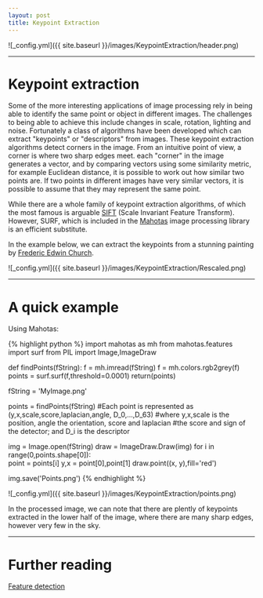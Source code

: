```yaml
---
layout: post
title: Keypoint Extraction
---
```


![_config.yml]({{ site.baseurl }}/images/KeypointExtraction/header.png)

---

Keypoint extraction
===============
Some of the more interesting applications of image processing rely in being able to identify the same point or object in different images. The challenges to being able to achieve this include changes in scale, rotation, lighting and noise. Fortunately a class of algorithms have been developed which can extract "keypoints" or "descriptors" from images. These keypoint extraction algorithms detect corners in the image. From an intuitive point of view, a corner is where two sharp edges meet. each "corner" in the image generates a vector, and by comparing vectors using some similarity metric, for example Euclidean distance, it is possible to work out how similar two points are. If two points in different images have very similar vectors, it is possible to assume that they may represent the same point.

While there are a whole family of keypoint extraction algorithms, of which the most famous is arguable [SIFT](https://en.wikipedia.org/wiki/Scale-invariant_feature_transform) (Scale Invariant Feature Transform). However, SURF, which is included in the [Mahotas](http://mahotas.readthedocs.org/en/latest/) image processing library is an efficient substitute.  


In the example below, we can extract the keypoints from a stunning painting by [Frederic Edwin Church](https://en.wikipedia.org/wiki/Frederic_Edwin_Church). 

![_config.yml]({{ site.baseurl }}/images/KeypointExtraction/Rescaled.png)

---

A quick example
===============

Using Mahotas:

{% highlight python %}
import mahotas as mh
from mahotas.features import surf
from PIL import Image,ImageDraw

def findPoints(fString):
    f = mh.imread(fString)
    f = mh.colors.rgb2grey(f)
    points = surf.surf(f,threshold=0.0001)
    return(points)

fString = 'MyImage.png'

points = findPoints(fString)
#Each point is represented as (y,x,scale,score,laplacian,angle, D_0,...,D_63) 
#where y,x,scale is the position, angle the orientation, score and laplacian 
#the score and sign of the detector; and D_i is the descriptor


img = Image.open(fString)
draw = ImageDraw.Draw(img)
for i in range(0,points.shape[0]):  
    point = points[i]
    y,x = point[0],point[1]
    draw.point((x, y),fill='red')
    
img.save('Points.png')
{% endhighlight %}

![_config.yml]({{ site.baseurl }}/images/KeypointExtraction/points.png)

In the processed image, we can note that there are plently of keypoints extracted in the lower half of the image, where there are many sharp edges, however very few in the sky. 


---

Further reading
===============
[Feature detection](https://en.wikipedia.org/wiki/Feature_detection_(computer_vision))